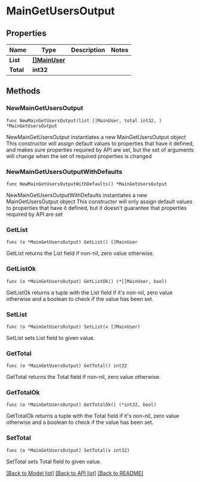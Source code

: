 # MainGetUsersOutput

## Properties

Name | Type | Description | Notes
------------ | ------------- | ------------- | -------------
**List** | [**[]MainUser**](MainUser.md) |  | 
**Total** | **int32** |  | 

## Methods

### NewMainGetUsersOutput

`func NewMainGetUsersOutput(list []MainUser, total int32, ) *MainGetUsersOutput`

NewMainGetUsersOutput instantiates a new MainGetUsersOutput object
This constructor will assign default values to properties that have it defined,
and makes sure properties required by API are set, but the set of arguments
will change when the set of required properties is changed

### NewMainGetUsersOutputWithDefaults

`func NewMainGetUsersOutputWithDefaults() *MainGetUsersOutput`

NewMainGetUsersOutputWithDefaults instantiates a new MainGetUsersOutput object
This constructor will only assign default values to properties that have it defined,
but it doesn't guarantee that properties required by API are set

### GetList

`func (o *MainGetUsersOutput) GetList() []MainUser`

GetList returns the List field if non-nil, zero value otherwise.

### GetListOk

`func (o *MainGetUsersOutput) GetListOk() (*[]MainUser, bool)`

GetListOk returns a tuple with the List field if it's non-nil, zero value otherwise
and a boolean to check if the value has been set.

### SetList

`func (o *MainGetUsersOutput) SetList(v []MainUser)`

SetList sets List field to given value.


### GetTotal

`func (o *MainGetUsersOutput) GetTotal() int32`

GetTotal returns the Total field if non-nil, zero value otherwise.

### GetTotalOk

`func (o *MainGetUsersOutput) GetTotalOk() (*int32, bool)`

GetTotalOk returns a tuple with the Total field if it's non-nil, zero value otherwise
and a boolean to check if the value has been set.

### SetTotal

`func (o *MainGetUsersOutput) SetTotal(v int32)`

SetTotal sets Total field to given value.



[[Back to Model list]](../README.md#documentation-for-models) [[Back to API list]](../README.md#documentation-for-api-endpoints) [[Back to README]](../README.md)


